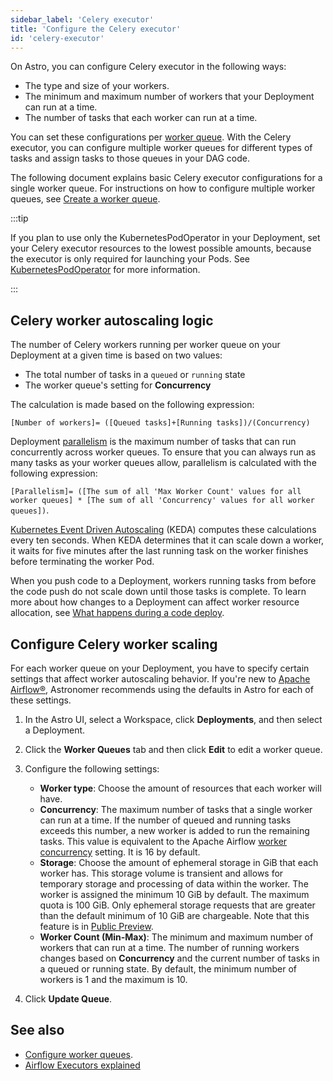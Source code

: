 ```yaml
---
sidebar_label: 'Celery executor'
title: 'Configure the Celery executor'
id: 'celery-executor'
---
```


On Astro, you can configure Celery executor in the following ways:

- The type and size of your workers.
- The minimum and maximum number of workers that your Deployment can run at a time.
- The number of tasks that each worker can run at a time.

You can set these configurations per [worker queue](configure-worker-queues.mdx). With the Celery executor, you can configure multiple worker queues for different types of tasks and assign tasks to those queues in your DAG code.

The following document explains basic Celery executor configurations for a single worker queue. For instructions on how to configure multiple worker queues, see [Create a worker queue](configure-worker-queues.mdx#create-a-worker-queue).

:::tip

If you plan to use only the KubernetesPodOperator in your Deployment, set your Celery executor resources to the lowest possible amounts, because the executor is only required for launching your Pods. See [KubernetesPodOperator](kubernetespodoperator.md) for more information.

:::

## Celery worker autoscaling logic

The number of Celery workers running per worker queue on your Deployment at a given time is based on two values:

- The total number of tasks in a `queued` or `running` state
- The worker queue's setting for **Concurrency**

The calculation is made based on the following expression:

`[Number of workers]= ([Queued tasks]+[Running tasks])/(Concurrency)`

Deployment [parallelism](https://airflow.apache.org/docs/apache-airflow/stable/configurations-ref.html#parallelism) is the maximum number of tasks that can run concurrently across worker queues. To ensure that you can always run as many tasks as your worker queues allow, parallelism is calculated with the following expression:

`[Parallelism]= ([The sum of all 'Max Worker Count' values for all worker queues] * [The sum of all 'Concurrency' values for all worker queues])`.

[Kubernetes Event Driven Autoscaling](https://keda.sh/) (KEDA) computes these calculations every ten seconds. When KEDA determines that it can scale down a worker, it waits for five minutes after the last running task on the worker finishes before terminating the worker Pod.

When you push code to a Deployment, workers running tasks from before the code push do not scale down until those tasks is complete. To learn more about how changes to a Deployment can affect worker resource allocation, see [What happens during a code deploy](deploy-project-image.md#what-happens-during-a-project-deploy).

## Configure Celery worker scaling

For each worker queue on your Deployment, you have to specify certain settings that affect worker autoscaling behavior. If you're new to [Apache Airflow®](https://airflow.apache.org), Astronomer recommends using the defaults in Astro for each of these settings.

1. In the Astro UI, select a Workspace, click **Deployments**, and then select a Deployment.

2. Click the **Worker Queues** tab and then click **Edit** to edit a worker queue.

3. Configure the following settings:

    - **Worker type**: Choose the amount of resources that each worker will have.
    - **Concurrency**: The maximum number of tasks that a single worker can run at a time. If the number of queued and running tasks exceeds this number, a new worker is added to run the remaining tasks. This value is equivalent to the Apache Airflow [worker concurrency](https://airflow.apache.org/docs/apache-airflow/stable/configurations-ref.html#worker-concurrency) setting. It is 16 by default.
    - **Storage**: Choose the amount of ephemeral storage in GiB that each worker has. This storage volume is transient and allows for temporary storage and processing of data within the worker. The worker is assigned the minimum 10 GiB by default. The maximum quota is 100 GiB. Only ephemeral storage requests that are greater than the default minimum of 10 GiB are chargeable. Note that this feature is in [Public Preview](feature-previews.md).
    - **Worker Count (Min-Max)**: The minimum and maximum number of workers that can run at a time. The number of running workers changes based on **Concurrency** and the current number of tasks in a queued or running state. By default, the minimum number of workers is 1 and the maximum is 10.

4. Click **Update Queue**.

## See also

- [Configure worker queues](configure-worker-queues.mdx).
- [Airflow Executors explained](https://www.astronomer.io/docs/learn/airflow-executors-explained)
